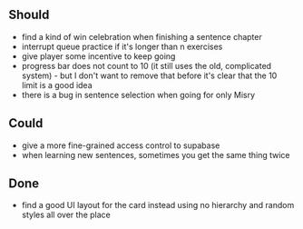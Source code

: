 ## Should 

- find a kind of win celebration when finishing a sentence chapter
- interrupt queue practice if it's longer than n exercises
- give player some incentive to keep going
- progress bar does not count to 10 (it still uses the old, complicated system) - but I don't want to remove that before it's clear that the 10 limit is a good idea
- there is a bug in sentence selection when going for only Misry

## Could 

- give a more fine-grained access control to supabase
- when learning new sentences, sometimes you get the same thing twice

## Done
- find a good UI layout for the card instead using no hierarchy and random styles all over the place